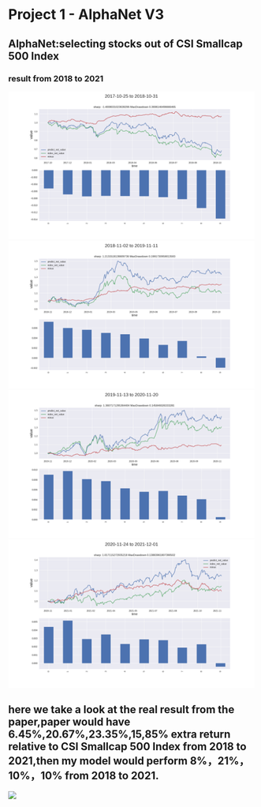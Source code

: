 # Project 1 - AlphaNet V3 

## AlphaNet:selecting stocks out of CSI Smallcap 500 Index 
### result from 2018 to 2021

<img src="https://github.com/anthonyluosen/quant/blob/main/Images/2017-10-25_to_2018-10-31.png" width="500">
<img src="https://github.com/anthonyluosen/quant/blob/main/Images/2018-11-02_to_2019-11-11.png" width="500">
<img src="https://github.com/anthonyluosen/quant/blob/main/Images/2019-11-13_to_2020-11-20.png" width="500">
<img src="https://github.com/anthonyluosen/quant/blob/main/Images/2020-11-24_to_2021-12-01.png" width="500">

## here we take a look at the real result from the paper,paper would have 6.45%,20.67%,23.35%,15,85% extra return relative to CSI Smallcap 500 Index from 2018 to 2021,then my model would perform 8%，21%，10%，10% from 2018 to 2021.
<img src="https://github.com/anthonyluosen/quant/blob/main/Images/paper_result" width="500">